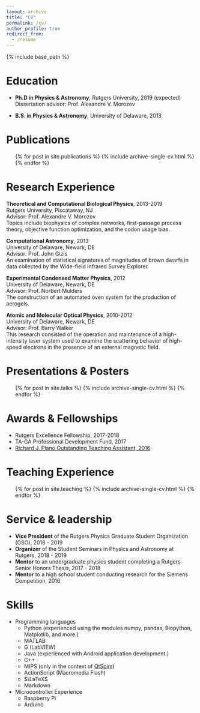 ```yaml
---
layout: archive
title: "CV"
permalink: /cv/
author_profile: true
redirect_from:
  - /resume
---
```


{% include base_path %}

Education
======
* **Ph.D in Physics & Astronomy**, Rutgers University, 2019 (expected)  
  Dissertation advisor: Prof. Alexandre V. Morozov
  
* **B.S. in Physics & Astronomy**, University of Delaware, 2013

Publications
======
  <ul>{% for post in site.publications %}
    {% include archive-single-cv.html %}
  {% endfor %}</ul>

Research Experience
======
**Theoretical and Computational Biological Physics**, 2013-2019  
Rutgers University, Piscataway, NJ  
Advisor: Prof. Alexandre V. Morozov  
Topics include biophysics of complex networks, first-passage process theory, objective function optimization, and the codon usage bias.

**Computational Astronomy**, 2013  
University of Delaware, Newark, DE  
Advisor: Prof. John Gizis  
An examination of statistical signatures of magnitudes of brown dwarfs in data collected by the Wide-field Infrared Survey Explorer.

**Experimental Condensed Matter Physics**, 2012  
University of Delaware, Newark, DE  
Advisor: Prof. Norbert Mulders  
The construction of an automated oven system for the production of aerogels.

**Atomic and Molecular Optical Physics**, 2010-2012  
University of Delaware, Newark, DE  
Advisor: Prof. Barry Walker  
This research consisted of the operation and maintenance of a high-intensity laser system
used to examine the scattering behavior of high-speed electrons in the presence of an external
magnetic field.

Presentations & Posters
======
  <ul>{% for post in site.talks %}
    {% include archive-single-cv.html %}
  {% endfor %}</ul>

Awards & Fellowships
======
* Rutgers Excellence Fellowship, 2017-2018
* TA-GA Professional Development Fund, 2017
* [Richard J. Plano Outstanding Teaching Assistant, 2016](https://www.physics.rutgers.edu/ugrad/awards/plano_ta.html)

Teaching Experience
======
  <ul>{% for post in site.teaching %}
    {% include archive-single-cv.html %}
  {% endfor %}</ul>
  
Service & leadership
======
* **Vice President** of the Rutgers Physics Graduate Student Organization (GSO), 2018 - 2019 
* **Organizer** of the Student Seminars in Physics and Astronomy at Rutgers, 2018 - 2019
* **Mentor** to an undergraduate physics student completing a Rutgers Senior Honors Thesis, 2017 - 2018
* **Mentor** to a high school student conducting research for the Siemens Competition, 2016

Skills
======
* Programming languages
  * Python (experienced using the modules numpy, pandas, Biopython, Matplotlib, and more.)
  * MATLAB
  * G (LabVIEW)
  * Java (experienced with Android application development.)
  * C++
  * MIPS (only in the context of [QtSpim](http://spimsimulator.sourceforge.net/))
  * ActionScript (Macromedia Flash)
  * $\LaTeX$
  * Markdown
* Microcontroller Experience
  * Raspberry Pi
  * Arduino
